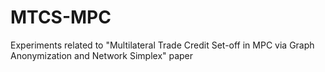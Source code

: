 # MTCS-MPC
Experiments related to "Multilateral Trade Credit Set-off in MPC via Graph Anonymization and Network Simplex" paper
